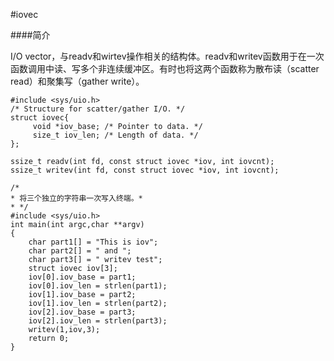 #iovec

####简介

I/O vector，与readv和wirtev操作相关的结构体。readv和writev函数用于在一次函数调用中读、写多个非连续缓冲区。有时也将这两个函数称为散布读（scatter read）和聚集写（gather write）。

	#include <sys/uio.h>
	/* Structure for scatter/gather I/O. */
	struct iovec{
	     void *iov_base; /* Pointer to data. */
	     size_t iov_len; /* Length of data. */
	};

	ssize_t readv(int fd, const struct iovec *iov, int iovcnt);
	ssize_t writev(int fd, const struct iovec *iov, int iovcnt);

	/*
	* 将三个独立的字符串一次写入终端。*
	* */
	#include <sys/uio.h>
	int main(int argc,char **argv)
	{
	    char part1[] = "This is iov";
	    char part2[] = " and ";
	    char part3[] = " writev test";
	    struct iovec iov[3];
	    iov[0].iov_base = part1;
	    iov[0].iov_len = strlen(part1);
	    iov[1].iov_base = part2;
	    iov[1].iov_len = strlen(part2);
	    iov[2].iov_base = part3;
	    iov[2].iov_len = strlen(part3);
	    writev(1,iov,3);
	    return 0;
	}